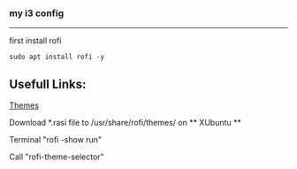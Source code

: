 ### my i3 config
---

first install rofi

`sudo apt install rofi -y`

Usefull Links:
---

[Themes](https://github.com/davatorium/rofi-themes)

Download *.rasi file to /usr/share/rofi/themes/ on ** XUbuntu **

Terminal "rofi -show run"

Call "rofi-theme-selector"